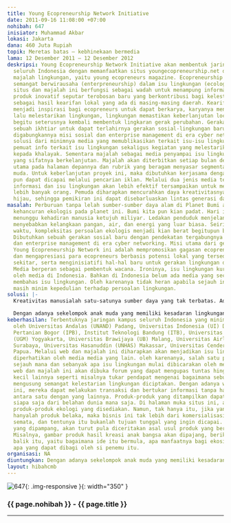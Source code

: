```yaml
---
title: Young Ecopreneurship Network Initiative
date: 2011-09-16 11:08:00 +07:00
nohibah: 647
inisiator: Muhammad Akbar
lokasi: Jakarta
dana: 460 Juta Rupiah
topik: Meretas batas – kebhinekaan bermedia
lama: 12 Desember 2011 – 12 Desember 2012
deskripsi: Young Ecopreneurship Network Initiative akan membentuk jaringan yang luas
  seluruh Indonesia dengan memanfaatkan situs youngecopreneurship.net dan penyebaran
  majalah lingkungan, yaitu young ecopreneurs magazine. Ecopreneurship disini berarti
  semangat berwirausaha (enterpreneurship) dalam isu lingkungan (ecology). Media berupa
  situs dan majalah ini berfungsi sebagai wadah untuk menampung informasi sekaligus
  produk inovatif seputar terobosan baru yang berkontribusi bagi kelestarian lingkungan
  sebagai hasil kearifan lokal yang ada di masing-masing daerah. Kearifan lokal ini
  menjadi inspirasi bagi ecopreneurs untuk dapat berkarya, karyanya menggerakan masyarakat,
  lalu melestarikan lingkungan, lingkungan memastikan keberlanjutan local wisdom dan
  begitu seterusnya kembali membentuk lingkaran gerak perubahan. Gerakan ini adalah
  sebuah ikhtiar untuk dapat terlahirnya gerakan sosial-lingkungan baru dengan pendekatan
  digabungkannya misi sosial dan enterprise management di era cyber networking. Sebagai
  solusi dari minimnya media yang memublikasikan terkait isu-isu lingkungan, web sebagai
  pemuat info terkait isu lingkungan sekaligus kegiatan yang melestarikan lingkungan
  kepada khalayak. Sementara majalah sebagai media penyampai isu lingkungan makro
  yang sifatnya berkelanjutan. Majalah akan diterbitkan setiap bulan dengan laporan
  utama pada halaman depannya dan rubrik yang beragam menyasar segmentasi pasar anak
  muda. Untuk keberlanjutan proyek ini, maka dibutuhkan kerjasama dengan funding atau
  pun dapat dicapai melalui pencarian iklan. Melalui dua jenis media tersebut, distribusi
  informasi dan isu lingkungan akan lebih efektif tersampaikan untuk menggerakkan
  lebih banyak orang. Pemuda diharapkan mencurahkan daya kreativitasnya bagi pemikiran-pemikiran
  hijau, sehingga pemikiran ini dapat disebarluaskan lintas generasi dan sektor.
masalah: Perburuan tanpa lelah sumber-sumber daya alam di Planet Bumi akan mendorong
  kehancuran ekologis pada planet ini. Bumi kita pun kian padat. Hari ini kita sedang
  menunggu kehadiran manusia ketujuh miliyar. Ledakan penduduk menjelang 2030 akan
  menyebabkan kelangkaan pangan, air, dan energi yang luar biasa. Seiring dengan berjalannya
  waktu, kompleksitas persoalan ekologis menjadi kian berat begitupun bagi Indonesia.
  Dibutuhkan sebuah gerakan sosial baru dengan pendekatan tergabungnya misi sosial
  dan enterprise management di era cyber networking. Misi utama dari gerakan sosial
  Young Ecopreneurship Network ini adalah mempromosikan gagasan ecopreneurs, menemukan
  dan mengapresiasi para ecopreneurs berbasis potensi lokal yang tersedia di lingkungan
  sekitar, serta menginisiatifi hal-hal baru untuk gerakan lingkungan di Indonesia.
  Media berperan sebagai pembentuk wacana. Ironinya, isu lingkungan kurang diwacanakan
  oleh media di Indonesia. Bahkan di Indonesia belum ada media yang secara spesifik
  membahas isu lingkungan. Oleh karenanya tidak heran apabila sejauh ini masyarakat
  masih minim kepedulian terhadap persoalan lingkungan.
solusi: |-
  Kreativitas manusialah satu-satunya sumber daya yang tak terbatas. Adapun pelaku dari ekonomi kreatif ini tak lain adalah anak-anak muda dengan etos kreatif yang kuat. Maka diperlukan suatu ruang sosial yang kondusif dan masyarakat khususnya generasi muda yang semakin menguasai ilmu pengetahuan, teknologi, dan seni sehingga dapat membuka peluang bagi dirinya untuk berpartisipasi secara optimal dalam membangun kemajuan dan kesejahteraan bangsa. Pemuda diharapkan mencurahkan daya kreativitasnya bagi pemikiran-pemikiran hijau, sehingga pemikiran ini dapat disebarluaskan lintas generasi dan sektor. Dikerjakan dengan penuh gairah melakukan perubahan sosial. Tidak perlu muluk, tetapi kreatif. Ide baru yang segar dan berangkat dari think locally act locally. Diperlukan sebuah media untuk menghantarkan mereka selangkah lebih dekat. Di era cyber networking dimana kaum muda identik dengan label high-tech, maka tentu jawabannya adalah dengan menghadirkan sebuah forum ke depan mereka sebagai ajang berekspresi. Bukan forum dalam artian sesungguhnya, yang terbatas pada ruang dan waktu, tetapi forum dalam dunia tanpa batas.

  Dengan adanya sekelompok anak muda yang memiliki kesadaran lingkungan dan semangat wirausaha ini, akan semakin banyak anak muda yang tergerak menjadi agen perubahan sosial untuk nantinya mampu membawa perubahan radikal pada masyarakat. Sebagai pembawa perubahan di tengah masyarakat, kaum muda yang diarahkan untuk dapat berjejaring, berbagi inspirasi dan belajar bersama, serta membangun komunitas untuk mendukung tumbuhnya para pembaharu muda. Yang diuntungkan dari proyek ini adalah bumi. dengan meningkatnya kepedulian masyarakat terhadap persoalan lingkungan, maka setidaknya akan mempertahankan hijaunya bumi indonesia. sasarannya adalah seluruh elemen masyarakat. kalangan perkotaan besar akan lebih disasar menggunakan web. Sementara yang di daerah atau pelosok akan disasar melalui majalah gratis.
keberhasilan: Terbentuknya jaringan kampus seluruh Indonesia yang minimal diwakili
  oleh Universitas Andalas (UNAND) Padang, Universitas Indonesia (UI) Depok, Institut
  Pertanian Bogor (IPB), Institut Teknologi Bandung (ITB), Universitas Gadjah Mada
  (UGM) Yogyakarta, Universitas Brawijaya (UB) Malang, Universitas Airlangga (UNAIR)
  Surabaya, Universitas Hasanuddin (UNHAS) Makassar, Universitas Cenderawasih (UNCEN)
  Papua. Melalui web dan majalah ini diharapkan akan menjadikan isu lingkungan mulai
  diperhatikan oleh media media yang lain. oleh karenanya, salah satu pengukurnya,
  sejauh mana dan sebanyak apa isu lingkungan mulai dibicarakan oleh media. Di dalam
  web dan majalah ini akan dibuka forum yang dapat mengupas tuntas hingga hal-hal
  kecil lainnya seperti misalnya tukar pendapat mengenai bagaimana sebuah bisnis yang
  mengusung semangat kelestarian lingkungan diciptakan. Dengan adanya web dan majalah
  ini, mereka dapat melakukan transaksi dan bertukar informasi tanpa harus bertemu
  antara satu dengan yang lainnya. Produk-produk yang ditampilkan dapat dipesan oleh
  siapa saja dari belahan dunia mana saja. Di halaman muka situs ini, akan dipampang
  produk-produk ekologi yang disediakan. Namun, tak hanya itu, jika yang dipampang
  hanyalah produk belaka, maka bisnis ini tak lebih dari komersialisasi produk ekologi
  semata, dan tentunya itu bukanlah tujuan tunggal yang ingin dicapai. Di setiap produk
  yang dipampang, akan turut pula diceritakan asal usul produk yang bersangkutan.
  Misalnya, gambar produk hasil kreasi anak bangsa akan dipajang, berikut kisah di
  balik itu, yaitu bagaimana ide itu bermula, apa manfaatnya bagi ekosistem, dan informasi
  apa yang dapat dibagi oleh si penemu itu.
organisasi: NA
diuntungkan: Dengan adanya sekelompok anak muda yang memiliki kesadaran lingkungan dan semangat wirausaha ini, akan semakin banyak anak muda yang tergerak menjadi agen perubahan sosial untuk nantinya mampu membawa perubahan radikal pada masyarakat. Sebagai pembawa perubahan di tengah masyarakat, kaum muda yang diarahkan untuk dapat berjejaring, berbagi inspirasi dan belajar bersama, serta membangun komunitas untuk mendukung tumbuhnya para pembaharu muda. Yang diuntungkan dari proyek ini adalah bumi. dengan meningkatnya kepedulian masyarakat terhadap persoalan lingkungan, maka setidaknya akan mempertahankan hijaunya bumi indonesia. sasarannya adalah seluruh elemen masyarakat. kalangan perkotaan besar akan lebih disasar menggunakan web. Sementara yang di daerah atau pelosok akan disasar melalui majalah gratis
layout: hibahcmb
---
```


![647](/static/img/hibahcmb/647.png){: .img-responsive }{: width="350" }

### {{ page.nohibah }} - {{ page.title }}

---
